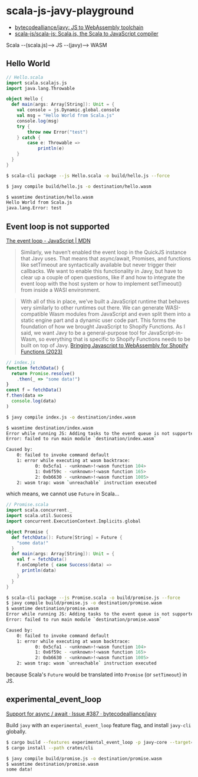 # scala-js-javy-playground

- [bytecodealliance/javy: JS to WebAssembly toolchain](https://github.com/bytecodealliance/javy)
- [scala-js/scala-js: Scala.js, the Scala to JavaScript compiler](https://github.com/scala-js/scala-js)

Scala --(scala.js)--> JS --(javy)--> WASM

## Hello World

```scala
// Hello.scala
import scala.scalajs.js
import java.lang.Throwable

object Hello {
  def main(args: Array[String]): Unit = {
    val console = js.Dynamic.global.console
    val msg = "Hello World from Scala.js"
    console.log(msg)
    try {
        throw new Error("test")
    } catch {
        case e: Throwable =>
            println(e)
    }
  }
}
```

```sh
$ scala-cli package --js Hello.scala -o build/hello.js --force

$ javy compile build/hello.js -o destination/hello.wasm

$ wasmtime destination/hello.wasm
Hello World from Scala.js
java.lang.Error: test
```


## Event loop is not supported
[The event loop - JavaScript | MDN](https://developer.mozilla.org/en-US/docs/Web/JavaScript/Event_loop)

> Similarly, we haven’t enabled the event loop in the QuickJS instance that Javy uses. That means that async/await, Promises, and functions like setTimeout are syntactically available but never trigger their callbacks. We want to enable this functionality in Javy, but have to clear up a couple of open questions, like if and how to integrate the event loop with the host system or how to implement setTimeout() from inside a WASI environment.

> With all of this in place, we’ve built a JavaScript runtime that behaves very similarly to other runtimes out there. We can generate WASI-compatible Wasm modules from JavaScript and even split them into a static engine part and a dynamic user code part. This forms the foundation of how we brought JavaScript to Shopify Functions. As I said, we want Javy to be a general-purpose tool for JavaScript-in-Wasm, so everything that is specific to Shopify Functions needs to be built on top of Javy. 
[Bringing Javascript to WebAssembly for Shopify Functions (2023)](https://shopify.engineering/javascript-in-webassembly-for-shopify-functions)

```js
// index.js
function fetchData() {
  return Promise.resolve()
    .then(_ => "some data!")
}
const f = fetchData()
f.then(data =>
  console.log(data)
)
```

```sh
$ javy compile index.js -o destination/index.wasm

$ wasmtime destination/index.wasm
Error while running JS: Adding tasks to the event queue is not supported
Error: failed to run main module `destination/index.wasm`

Caused by:
    0: failed to invoke command default
    1: error while executing at wasm backtrace:
           0: 0x5cfa1 - <unknown>!<wasm function 104>
           1: 0x6f59c - <unknown>!<wasm function 165>
           2: 0xb6630 - <unknown>!<wasm function 1005>
    2: wasm trap: wasm `unreachable` instruction executed
```

which means, we cannot use `Future` in Scala...

```scala
// Promise.scala
import scala.concurrent._
import scala.util.Success
import concurrent.ExecutionContext.Implicits.global

object Promise {
  def fetchData(): Future[String] = Future {
    "some data!"
  }
  def main(args: Array[String]): Unit = {
    val f = fetchData()
    f.onComplete { case Success(data) =>
      println(data)
    }
  }
}
```

```sh
$ scala-cli package --js Promise.scala -o build/promise.js --force
$ javy compile build/promise.js -o destination/promise.wasm
$ wasmtime destination/promise.wasm
Error while running JS: Adding tasks to the event queue is not supported
Error: failed to run main module `destination/promise.wasm`

Caused by:
    0: failed to invoke command default
    1: error while executing at wasm backtrace:
           0: 0x5cfa1 - <unknown>!<wasm function 104>
           1: 0x6f59c - <unknown>!<wasm function 165>
           2: 0xb6630 - <unknown>!<wasm function 1005>
    2: wasm trap: wasm `unreachable` instruction executed
```

because Scala's `Future` would be translated into `Promise` (or `setTimeout`) in JS.

## experimental_event_loop
[Support for async / await · Issue #387 · bytecodealliance/javy](https://github.com/bytecodealliance/javy/issues/387)

Build `javy` with an `experimental_event_loop` feature flag, and install `javy-cli` globally.

```sh
$ cargo build --features experimental_event_loop -p javy-core --target=wasm32-wasi -r
$ cargo install --path crates/cli

$ javy compile build/promise.js -o destination/promise.wasm
$ wasmtime destination/promise.wasm
some data!
```
